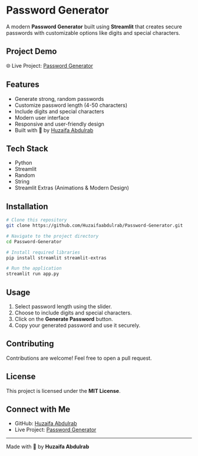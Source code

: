 # Password Generator

A modern **Password Generator** built using **Streamlit** that creates secure passwords with customizable options like digits and special characters.

## Project Demo
🌐 Live Project: [Password Generator](https://huzaifapasswordgenerator.streamlit.app/)

## Features
- Generate strong, random passwords
- Customize password length (4-50 characters)
- Include digits and special characters
- Modern user interface
- Responsive and user-friendly design
- Built with 💖 by [Huzaifa Abdulrab](https://github.com/Huzaifaabdulrab/)

## Tech Stack
- Python
- Streamlit
- Random
- String
- Streamlit Extras (Animations & Modern Design)

## Installation
```bash
# Clone this repository
git clone https://github.com/Huzaifaabdulrab/Password-Generator.git

# Navigate to the project directory
cd Password-Generator

# Install required libraries
pip install streamlit streamlit-extras

# Run the application
streamlit run app.py
```

## Usage
1. Select password length using the slider.
2. Choose to include digits and special characters.
3. Click on the **Generate Password** button.
4. Copy your generated password and use it securely.

## Contributing
Contributions are welcome! Feel free to open a pull request.

## License
This project is licensed under the **MIT License**.

## Connect with Me
- GitHub: [Huzaifa Abdulrab](https://github.com/Huzaifaabdulrab/)
- Live Project: [Password Generator](https://huzaifapasswordgenerator.streamlit.app/)

---
Made with 💖 by **Huzaifa Abdulrab**

